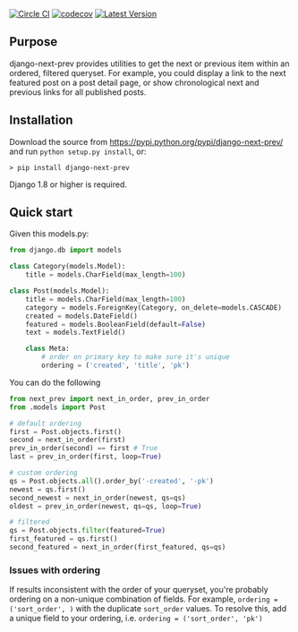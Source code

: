 [![Circle CI](https://circleci.com/gh/gregplaysguitar/django-next-prev.svg?style=svg)](https://circleci.com/gh/gregplaysguitar/django-next-prev)
[![codecov](https://codecov.io/gh/gregplaysguitar/django-next-prev/branch/master/graph/badge.svg)](https://codecov.io/gh/gregplaysguitar/django-next-prev)
[![Latest Version](https://img.shields.io/pypi/v/django-next-prev.svg?style=flat)](https://pypi.python.org/pypi/django-next-prev/)

## Purpose

django-next-prev provides utilities to get the next or previous item within an ordered, filtered queryset. For example, you could display a link to the next featured post on a post detail page, or show chronological next and previous links for all published posts.

## Installation

Download the source from https://pypi.python.org/pypi/django-next-prev/
and run `python setup.py install`, or:

    > pip install django-next-prev

Django 1.8 or higher is required.


## Quick start

Given this models.py:

```python
from django.db import models

class Category(models.Model):
    title = models.CharField(max_length=100)

class Post(models.Model):
    title = models.CharField(max_length=100)
    category = models.ForeignKey(Category, on_delete=models.CASCADE)
    created = models.DateField()
    featured = models.BooleanField(default=False)
    text = models.TextField()

    class Meta:
        # order on primary key to make sure it's unique
        ordering = ('created', 'title', 'pk')
```   

You can do the following

```python
from next_prev import next_in_order, prev_in_order
from .models import Post

# default ordering
first = Post.objects.first()
second = next_in_order(first)
prev_in_order(second) == first # True
last = prev_in_order(first, loop=True)

# custom ordering
qs = Post.objects.all().order_by('-created', '-pk')
newest = qs.first()
second_newest = next_in_order(newest, qs=qs)
oldest = prev_in_order(newest, qs=qs, loop=True)

# filtered
qs = Post.objects.filter(featured=True)
first_featured = qs.first()
second_featured = next_in_order(first_featured, qs=qs)
```

### Issues with ordering 

If results inconsistent with the order of your queryset, you're probably ordering on a non-unique combination of fields. For example, `ordering = ('sort_order', )` with the duplicate `sort_order` values. To resolve this, add a unique field to your ordering, i.e. `ordering = ('sort_order', 'pk')`

